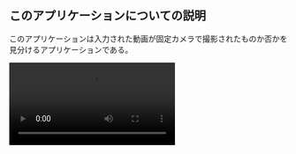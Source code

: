 ## このアプリケーションについての説明
このアプリケーションは入力された動画が固定カメラで撮影されたものか否かを見分けるアプリケーションである。

<video controls src="video/video.mp4" title="Title"></video>
